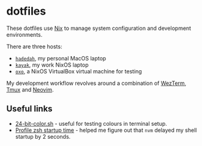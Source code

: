 # dotfiles

These dotfiles use [Nix](https://nixos.org/) to manage system configuration and development environments.

There are three hosts:

- [`hadedah`](https://github.com/emilioziniades/dotfiles/blob/main/nix/hosts/hadedah/README.md), my personal MacOS laptop
- [`kayak`](https://github.com/emilioziniades/dotfiles/blob/main/nix/hosts/kayak/README.md), my work NixOS laptop
- [`oxo`](https://github.com/emilioziniades/dotfiles/blob/main/nix/hosts/oxo/README.md), a NixOS VirtualBox virtual machine for testing

My development workflow revolves around a combination of [WezTerm](https://wezfurlong.org/wezterm/index.html), [Tmux](https://github.com/tmux/tmux) and [Neovim](https://neovim.io/).

## Useful links

- [24-bit-color.sh](https://github.com/alacritty/alacritty/blob/master/scripts/24-bit-color.sh) - useful for testing colours in terminal setup.
- [Profile zsh startup time](https://esham.io/2018/02/zsh-profiling) - helped me figure out that `nvm` delayed my shell startup by 2 seconds.
